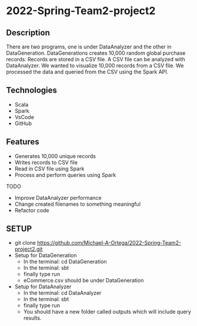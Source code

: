 # 2022-Spring-Team2-project2
## Description

There are two programs, one is under DataAnalyzer and the other in DataGeneration. DataGenerations creates 10,000 random global purchase records. Records are stored in a CSV file. A CSV file can be analyzed with DataAnalyzer. We wanted to visualize 10,000 records from a CSV file. We processed the data and queried from the CSV using the Spark API.
## Technologies

 - Scala
 - Spark
 - VsCode
 - GitHub
 
 ## Features
 
 - Generates 10,000 unique records 
 - Writes records to CSV file
 - Read in CSV file using Spark 
 - Process and perform queries using Spark 
 
TODO
- Improve DataAnalyzer performance
- Change created filenames to something meaningful  
- Refactor code
 
 ## SETUP
 -   git clone https://github.com/Michael-A-Ortega/2022-Spring-Team2-project2.git
 - Setup for DataGeneration
	 - In the terminal: cd DataGeneration
	 - In the terminal: sbt
	 - finally type run
	 - eCommerce.csv should be under DataGeneration
 - Setup for DataAnalyzer
	 - In the terminal: cd DataAnalyzer
	 - In the terminal: sbt
	 - finally type run
	 - You should have a new folder called outputs which will include query results.

 
